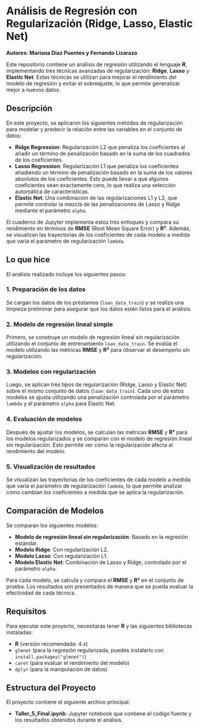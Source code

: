 # Análisis de Regresión con Regularización (Ridge, Lasso, Elastic Net)

**Autores: Mariana Diaz Puentes y Fernando Lizarazo**

Este repositorio contiene un análisis de regresión utilizando el lenguaje **R**, implementando tres técnicas avanzadas de regularización: **Ridge**, **Lasso** y **Elastic Net**. Estas técnicas se utilizan para mejorar el rendimiento del modelo de regresión y evitar el sobreajuste, lo que permite generalizar mejor a nuevos datos.

## Descripción

En este proyecto, se aplicaron los siguientes métodos de regularización para modelar y predecir la relación entre las variables en el conjunto de datos:

- **Ridge Regression**: Regularización L2 que penaliza los coeficientes al añadir un término de penalización basado en la suma de los cuadrados de los coeficientes.
- **Lasso Regression**: Regularización L1 que penaliza los coeficientes añadiendo un término de penalización basado en la suma de los valores absolutos de los coeficientes. Esto puede llevar a que algunos coeficientes sean exactamente cero, lo que realiza una selección automática de características.
- **Elastic Net**: Una combinación de las regularizaciones L1 y L2, que permite controlar la mezcla de las penalizaciones de Lasso y Ridge mediante el parámetro `alpha`.

El cuaderno de Jupyter implementa estos tres enfoques y compara su rendimiento en términos de **RMSE** (Root Mean Square Error) y **R²**. Además, se visualizan las trayectorias de los coeficientes de cada modelo a medida que varía el parámetro de regularización `lambda`.

## Lo que hice

El análisis realizado incluye los siguientes pasos:

### 1. Preparación de los datos

Se cargan los datos de los préstamos (`loan_data_train`) y se realiza una limpieza preliminar para asegurar que los datos estén listos para el análisis.

### 2. Modelo de regresión lineal simple

Primero, se construye un modelo de regresión lineal sin regularización utilizando el conjunto de entrenamiento `loan_data_train`. Se evalúa el modelo utilizando las métricas **RMSE** y **R²** para observar el desempeño sin regularización.

### 3. Modelos con regularización

Luego, se aplican tres tipos de regularización (Ridge, Lasso y Elastic Net) sobre el mismo conjunto de datos (`loan_data_train`). Cada uno de estos modelos se ajusta utilizando una penalización controlada por el parámetro `lambda` y el parámetro `alpha` para Elastic Net.

### 4. Evaluación de modelos

Después de ajustar los modelos, se calculan las métricas **RMSE** y **R²** para los modelos regularizados y se comparan con el modelo de regresión lineal sin regularización. Esto permite ver cómo la regularización afecta al rendimiento del modelo.

### 5. Visualización de resultados

Se visualizan las trayectorias de los coeficientes de cada modelo a medida que varía el parámetro de regularización `lambda`, lo que permite analizar cómo cambian los coeficientes a medida que se aplica la regularización.

## Comparación de Modelos

Se comparan los siguientes modelos:

- **Modelo de regresión lineal sin regularización**: Basado en la regresión estándar.
- **Modelo Ridge**: Con regularización L2.
- **Modelo Lasso**: Con regularización L1.
- **Modelo Elastic Net**: Combinación de Lasso y Ridge, controlado por el parámetro `alpha`.

Para cada modelo, se calcula y compara el **RMSE** y **R²** en el conjunto de prueba. Los resultados son presentados de manera que se pueda evaluar la efectividad de cada técnica.

## Requisitos

Para ejecutar este proyecto, necesitarás tener **R** y las siguientes bibliotecas instaladas:

- **R** (versión recomendada: 4.x)
- `glmnet` (para la regresión regularizada, puedes instalarlo con `install.packages("glmnet")`)
- `caret` (para evaluar el rendimiento del modelo)
- `dplyr` (para la manipulación de datos)

## Estructura del Proyecto

El proyecto contiene el siguiente archivo principal:

- **Taller_5_Final.ipynb**: Jupyter notebook que contiene el código fuente y los resultados obtenidos durante el análisis.

